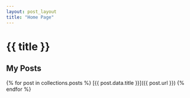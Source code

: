 ```yaml
---
layout: post_layout
title: "Home Page"
---
```

# {{ title }}

## My Posts

{% for post in collections.posts %}
[{{ post.data.title }}]({{ post.url }})
{% endfor %}
